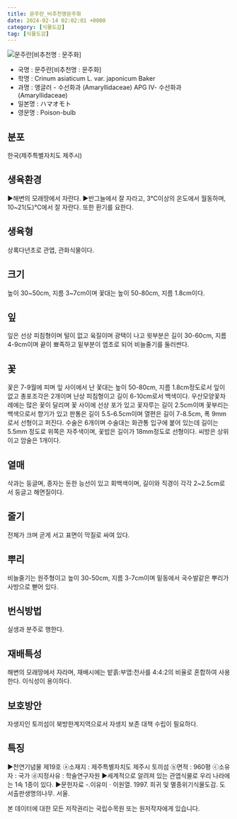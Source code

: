 ```yaml
---
title: 문주란_비추천명문주화
date: 2024-02-14 02:02:01 +0800
category: [식물도감]
tag: [식물도감]
---
```




![문주란[비추천명 : 문주화]](/fileUpload/plants/basic/Amaryllidaceae/Crinum/6144/6144_20160805160149103files_th2.jpg)
- 국명 : 문주란[비추천명 : 문주화]
- 학명 : Crinum asiaticum L. var. japonicum Baker
- 과명 : 앵글러 - 수선화과 (Amaryllidaceae) APG Ⅳ- 수선화과 (Amaryllidaceae)
- 일본명 : ハマオモト
- 영문명 : Poison-bulb


## 분포
한국(제주특별자치도 제주시) 
## 생육환경
▶해변의 모래땅에서 자란다. ▶반그늘에서 잘 자라고, 3℃이상의 온도에서 월동하며, 10~21(도)℃에서 잘 자란다. 또한 환기를 요한다.
## 생육형
상록다년초로 관엽, 관화식물이다.
## 크기
높이 30~50cm, 지름 3~7cm이며 꽃대는 높이 50-80cm, 지름 1.8cm이다.
## 잎
잎은 선상 피침형이며 털이 없고 육질이며 광택이 나고 윗부분은 길이 30-60cm, 지름 4-9cm이며 끝이 뾰족하고 밑부분이 엽초로 되어 비늘줄기를 둘러싼다.
## 꽃
꽃은 7-9월에 피며 잎 사이에서 난 꽃대는 높이 50-80cm, 지름 1.8cm정도로서 잎이 없고 총포조각은 2개이며 난상 피침형이고 길이 6-10cm로서 백색이다. 우산모양꽃차례에는 많은 꽃이 달리며 꽃 사이에 선상 포가 있고 꽃자루는 길이 2.5cm이며 꽃부리는 백색으로서 향기가 있고 판통은 길이 5.5-6.5cm이며 열편은 길이 7-8.5cm, 폭 9mm로서 선형이고 퍼진다. 수술은 6개이며 수술대는 화관통 입구에 붙어 있는데 길이는 5.5mm 정도로 위쪽은 자주색이며, 꽃밥은 길이가 18mm정도로 선형이다. 씨방은 상위이고 암술은 1개이다.
## 열매
삭과는 둥글며, 종자는 둔한 능선이 있고 회백색이며, 길이와 직경이 각각 2~2.5cm로서 둥글고 해면질이다.
## 줄기
전체가 크며 곧게 서고 표면이 막질로 싸여 있다.
## 뿌리
비늘줄기는 원주형이고 높이 30-50cm, 지름 3-7cm이며 밑동에서 국수발같은 뿌리가 사방으로 뻗어 있다.
## 번식방법
실생과 분주로 행한다.
## 재배특성
해변의 모래땅에서 자라며, 재배시에는 밭흙:부엽:천사를 4:4:2의 비율로 혼합하여 사용한다. 이식성이 용이하다.
## 보호방안
자생지인 토끼섬이 북방한계지역으로서 자생지 보존 대책 수립이 필요하다.
## 특징
▶천연기념물 제19호 ⓐ소재지 : 제주특별자치도 제주시 토끼섬 ⓑ면적 : 960평 ⓒ소유자 : 국가 ⓓ지정사유 : 학술연구자원▶세계적으로 알려져 있는 관엽식물로 우리 나라에는 1속 1종이 있다.▶문헌자료 -.이유미ㆍ이원열. 1997. 희귀 및 멸종위기식물도감. 도서출판생명의나무. 서울.






본 데이터에 대한 모든 저작권리는 국립수목원 또는 원저작자에게 있습니다.
